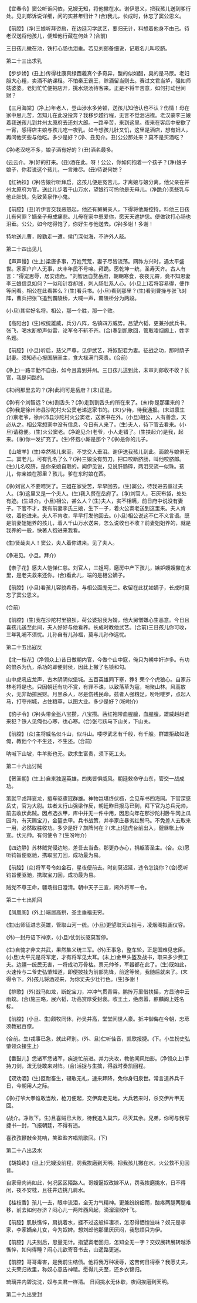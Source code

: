 <!-- { "loadSidebar": true } -->
【宜春令】窦公听诉闪依，兄嫂无知，将他撇在水。谢伊恩义，把我孩儿送到爹行处。见刘郎诉说详细，问的实甚年归计？(合)我儿，长成时，休忘了窦公恩义。

【前腔】(净)三娘听拜咨启，在边廷习学武艺，要归无计，料想着他身不由己。待老汉送将他孩儿，便知他行藏在何处？(合前)

三日孩儿撇在池，铁打心肠也泪垂。若见刘郎备细说，记取名儿叫咬脐。

第二十三出求乳

【步步娇】(丑上)传得杜康真绿酉羲真个多奇异，酸的似如醋，臭的是马尿。老妇胆大心粗，卖酒不纳课租。不怕秦王霸王，赊酒留当则去。赛过文君当垆，强如师姑婆婆。老妇忙忙便把店开，挑水烧汤待客来。正是不将辛苦意，如何打动世间财？

【三月海棠】(净上)年老人，登山涉水多劳顿，送孩儿知他认也不认？伤情！母在家中思儿苦，怎知儿在此没投奔？我移步趱行程，无言不觉泪沾襟。老汉蒙李三娘着我送孩儿到并州太原府去还刘大郎。一路辛苦，来到这里。夜来在客店中安歇了一宵，感得店主娘与孩儿吃一夜乳。如今想孩儿肚又饥，这里是酒店，想有妇人，再问他买些与他吃。多少是好？(净、丑见介。丑)公公那处来？莫不是买酒吃？

(净)老汉吃不多，娘子酒有好的？(丑)酒名最多。

(云云介。净)好的打来。(丑)酒在此。呀！公公，你如何抱着一个孩子？(净)娘子娘子，你若说这个孩儿，一言难尽。(丑)待说何妨？

【红衲袄】(净)告娘行听拜启，这孩儿便是冤苦儿，才离娘与娘分离。他父亲在并州太原府为官。送此儿步着千山万水，望娘行可怜他是无母儿。(净跪介)觅些乳与他止肚饥，免致黄泉作小鬼。

【前腔】(丑)听伊言交我恶怒起，他还有舅舅亲人，下得将他厮控持。料他三日孩儿有何罪？嫡亲子母成痛悲。儿母在家中恩爱你，愿天天遮护恁。便做钦打心肠也泪垂。公公，如今吃得饱了，你好生与他送去。(净)多谢！多谢！

特地送儿曹，殷勤走一遭。侯门深似海，不许外人敲。

第二十四出见儿

【声声慢】(生上)梁唐多事，万姓荒荒，妻子尽皆流荡。网祚方兴时，遇太平盛世。家家户户人无事，庆丰年民不号啼。拜跪。愿乾坤一统，圣寿天齐。古人有言："得宠思辱，居安虑危。"刘智远自赘岳府，朝朝寒食，夜夜元霄，竟不知恩妻李三娘信息如何？一似和针吞却线，刺人肠肚系人心。(小旦上)若将容易得，便作等闲看。相公在此看甚么？(生)看兵书。(小旦)看到那里？(生)看到曹操与张飞对阵，曹兵把张飞追到霸陵桥，大喊一声，霸陵桥分为两段。

(小旦)其实好名将。相公，那一个胜，那一个败。

【高阳台】(生)权统雄威，兵分八阵，名镇四方威势。吕望六韬，更兼孙武兵书。张飞，喝水断桥声似雷，论军令不斩不齐。(合)奏到凯歌回，管取凌烟阁上，姓字名题。

【前腔】(小旦)听启，慈父严尊，见伊武艺，将奴配君为妻。征战之功，那时荫子封妻。须知赤心报国酬圣主，食大禄满门荣贵。(合前)

(净上)一路辛勤不自由，如今且喜到并州。三日孩儿送到此，未审刘郎收不收？长官，我是问路的。

(末)问那里去的？(净)此间可是岳府？(末)正是。

(净)有个刘智远？(末)割舌头？(净)走到割舌头的所在来了。(末)你是那里来的？(净)我是徐州沛县沙陀村火公窦老递送家书的。(末)少待，待我通报。(末进禀生介)禀老爷，徐州沛县沙陀村火公窦老，送家书在外。(小旦)相公，人有善念，天必从之。相公常想家中没有信息，今日有人来了。(生)夫人，待下官去看来。(小旦)请稳便。(生)火公窦老。(净跪见介)老爷，小人走错了。(生扶起介)是我，起来。(净)你一发扩充了。(生)怀抱小厮是那个？(净)是你的儿子。

【山坡羊】(生)幸然孩儿来至，不觉交人垂泪。谢伊送我孩儿到此。面貌与娘俱无二。窦老儿，可有乳名了么？(净)三娘没有剪刀，把口咬断脐肠，叫他咬脐郎。(生)儿名咬脐，是你亲娘自取的。闻伊见说，见说肝肠碎，两泪交流一似珠。孩儿，你亲娘在那里？孩儿，爹在东时娘在西。

(净)刘官人不要啼哭了。三姐在家受苦，早早回去。(生)窦公，待我进去禀过夫人。(净)这里又是一个夫人。(生)我入赘在岳府了。(净)刘官人，石灰布袋，处处有迹。(生进介。小旦)相公，甚么人？(生)夫人，实不相瞒，前日府中说没有妻子。下官不才，我有前妻李氏三娘，生下一子，着火公窦老送到这里来。夫人肯收，着他进来。夫人不肯收，早早打发他回去。(小旦)相公说这不仁不义言语。既是前妻姐姐养的孩儿，着人千山万水送来，怎么说收也不收？前妻姐姐养的，就是我养的一般，快著人抱进来我看。

(生)贤哉夫人！窦公，夫人着你进来。见了夫人。

(净进见。小旦。拜介)

【柰子花】感夫人恺悌仁慈。刘官人，三姐呵，磨房中产下孩儿，嫉妒嫂嫂撇在水里，是老夫救来还你。(合)看此儿，端的是相公嫡子。

【前腔】(小旦)看孩儿容貌希奇，与相公面庞无二。收留在此犹如嫡子，长成时莫忘了窦公恩义。

(合前)

【前腔】(生)我在沙陀村里狼狈，荷公婆招我为婿，他大舅憎嫌心生恶意。今日且喜孩儿送至此间，夫人好好与他看养。长成时教他武艺。(合前)三日孩儿你可收，三年乳哺不须忧。儿孙自有儿孙福，莫与儿孙作远忧。

第二十五出寇反

【北一枝花】(净领众上)昔日做朝内官，今做个山中寇，俺只为朝中奸诈多。有功的恨杀为仇，杀功的即便封侯，因此上撇了名锁和勾。

山中虎吼应龙声，古木阴阴似堡城。五百英雄同下塞，狰犭荣个个虎狼心。自家苏林老将是也。只因朝廷有功不赏，有罪不诛，以致落草为寇，哨聚山林。风高放火，无非劫掠民财。月黑杀人，尽是伤残民命。兹者人强粮足，吩咐喽罗，点起人马，打夺州城，占住粮草，以图大业。多少是好？(吩咐介)

【豹子令】(净)头带金盔八宝攒，八宝攒。茜红袍带血腥膻，血腥膻。雄威赳赳谁来犯？铁人见俺也心寒，也心寒。(合)张弓跃马下山关，下山关。

【前腔】(众)主将威名似斗山，似斗山。喽啰武艺有千般，有千般。群雄拒敌如逢俺，教他个个不生还，不生还。(合前)

呐喊下山坡，牛羊影也无。欲求生富贵，须下死工夫。

第二十六出讨贼

【贺圣朝】(生上)自来独逞英雄，四夷皆惧威风。朝廷敕命守山东，管交一战成功。

策就平戎拜衮龙，擅车驱骤冠群雄。神物岂堪终伏枥，会见车书四海同。下官深感岳丈，官为大尉。兹者太行山强梁作反，朝廷昨日报马已到，拜下官为总兵元帅，前去收伏此贼。因点选衣甲，库中并无一件中用，因思向年在那沙陀村卧牛冈上瓜园内，有天赐宝刀，金盔衣甲。兵书战策，并李家庄暴劣红鬃马。不免差人去取来一用，必然取胜收功。多少是好？旗牌何在？(末上)猛虎台前出入，貔貅帐上传宣。伏元帅。有何使令？(生吩咐介)

【四边静】苏林贼党侵边地，差吾去当备。那更办赤心，捐躯答圣主。(合。众)愿听钧旨便驱驰，携取宝刀回，成功最为易。

【前腔】(众)将军号令如金石，星夜便前去。时刻莫迟延，违令怎饶你？(合)愿听钧旨便驱驰，携取宝刀回，成功最为易。

贼党不尊王命，疆场指日澄清。朝中天子三宣，阃外将军一令。

第二十七出凯回

【凤凰阁】(外上)端居高拱，圣主垂福无穷。

(生)出师征进志英雄，管取山河一统。(小旦)更望取天山挂弓，凌烟阁拟画仪容。

(外)一封丹诏下神京，(小旦)仗剑长驱莫暂停。

(生)自愧才非文共武，果然集义统三军。(外)王事急，整车轮，正是国难见忠臣。(小旦)太平元是将军定，才有将军见太耳。(末上)金甲头盔及战书，取来多少费工夫。边疆一统民无害，一将成功万骨枯。禀元帅爷，军器都在此了。(生)既如此，火速传与二爷史弘肇知道，即便披挂为前部先锋，前途等候，我随后就来了。(末得令下。外)孩儿将酒过来，为你丈夫少壮行色。(生)多谢！

【排歌】(外)战马如龙，断蛇宝刀，冲冲气贯青霄。鹏抟万里借扶摇，方显池中云雨蛟。(合)施三略，展六韬，功高赏厚受封褒。收王土，绝虏嚣，麒麟阁上姓名标。

【前腔】(小旦、生)颇牧同休，孙吴并高，堂堂间世人豪。折冲御侮在今朝，忠荩须教冠百僚。

(合前。生)戎事已急，就此拜别。(外、旦)伫听佳音，凯歌报捷。(下。小生扮史弘肇领众接生上)

【番鼓儿】恁诸军恁诸军，疾速忙前进。并力夹攻，教他闻风怕影。(净领众上)手持刀剑，泼无徒敢来对阵。(合)活捉与生擒，得战时奏凯回程。

【双劝酒】(生)叵耐畜生，辍敢无礼，速来拜降，免你身归泉世。常言道养兵千日，今朝用人之际。

(净)打爷大拳谁敢当敌，枪刀便起，交伊奔走无地。大兵若来时，杀交伊片甲无回。

(战介。净败下。生)且喜贼已大败，待我追入巢穴，尽灭其余。兄弟，你可与我写捷书一封，飞报朝廷，不得有违。

喜孜孜鞭敲金凳响，笑盈盈齐唱凯歌回。(下)

第二十八出汲水

【胡捣练】(旦上)兄嫂没前程，罚我挨磨到天明。把我孩儿撇在水，火公救不见回音。

自家骨肉尚如此，何况区区陌路人。哥嫂逼奴改嫁不从，罚我挨磨挑水，日不得闲，夜不安枕，且往井边挑几肩水。

【桂枝香】孩儿一去，眼中流泪，全无力气精神。更兼纷纷细雨，酸疼两腿两腿难移，前去如何存济？闷心儿一两阵西风起，滴溜溜败叶飞。

【前腔】肌肤憔悴，肩挑着水，捱不过这般样凄凉，怎忍得恓惶滋味？奴元是李家，李家嫡亲儿女，今为奴婢。想刘郎他那里厌厌闷，我愁烦只为伊。

【前腔】儿夫别后，思量无计。指望窦老回归，怎知全无一字？交奴展转展转越添憔悴，如何得睡？闷心儿欲寄音书去，山遥路更迷。

【前腔】哥哥毒害，是我前生结债。他将我万种凌辱，这苦何日得泰？我愿丈夫，丈夫荣归故里，称奴心意告神祗。愿得儿夫至，还乡衣锦归。

琉璃井内碧沈沈，奴与夫君一样清。
日间挑水无休歇，夜间挨磨到天明。

第二十九出受封

